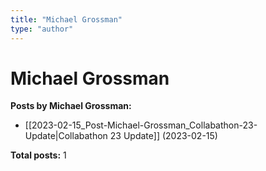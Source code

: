 ```yaml
---
title: "Michael Grossman"
type: "author"
---
```


# Michael Grossman

**Posts by Michael Grossman:**

- [[2023-02-15_Post-Michael-Grossman_Collabathon-23-Update|Collabathon 23 Update]] (2023-02-15)

**Total posts:** 1
